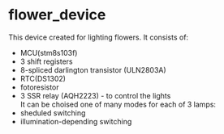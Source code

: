 # flower_device
This device created for lighting flowers. It consists of:  
  * MCU(stm8s103f)  
  * 3 shift registers
  * 8-spliced darlington transistor (ULN2803A)
  * RTC(DS1302)
  * fotoresistor
  * 3 SSR relay (AQH2223) - to control the lights  
It can be choised one of many modes for each of 3 lamps:  
  * sheduled switching
  * illumination-depending switching
